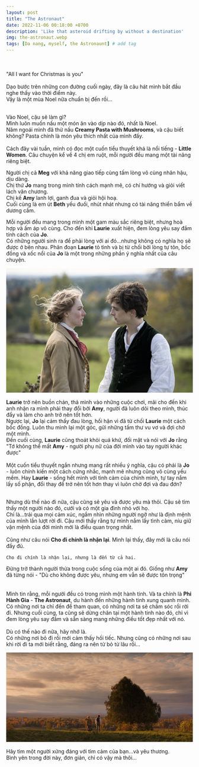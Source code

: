 ```yaml
---
layout: post
title: "The Astronaut"
date: 2022-11-06 00:18:00 +0700
description: 'Like that asteroid drifting by without a destination'
img: the-astronaut.webp
tags: [Da nang, myself, the Astronaunt] # add tag
---
```



<br>
<br>
"All I want for Christmas is you"
<br>
<br>
Dạo bước trên những con đường cuối ngày, đây là câu hát mình bắt đầu nghe thấy vào thời điểm này.
<br>
Vậy là một mùa Noel nữa chuẩn bị đến rồi...
<br>
<br>

Vào Noel, cậu sẽ làm gì?
<br>
Mình luôn muốn nấu một món ăn vào dịp nào đó, nhất là Noel.
<br>
Năm ngoái mình đã thử nấu **Creamy Pasta with Mushrooms**, và cậu biết không? Pasta chính là món yêu thích nhất của mình đấy.
<br>
<br>
Cách đây vài tuần, mình có đọc một cuốn tiểu thuyết khá là nổi tiếng - **Little Women**. Câu chuyện kể về 4 chị em ruột, mỗi người đều mang một tài năng riêng biệt. 
<br>

Người chị cả **Meg** với khả năng giao tiếp cùng tấm lòng vô cùng nhân hậu, dịu dàng.
<br>
Chị thứ **Jo** mang trong mình tính cách mạnh mẽ, có chí hướng và giỏi viết lách văn chương.
<br>
Chị kế **Amy** lanh lợi, ganh đua và giỏi hội hoạ.
<br>
Cuối cùng là em út **Beth** yếu đuối, nhút nhát nhưng có tài năng thiển bẩm về dương cầm.

Mỗi người đều mang trong mình một gam màu sắc riêng biệt, nhưng hoà hợp và ấm áp vô cùng. Cho đến khi **Laurie** xuất hiện, đem lòng yêu say đắm tính cách của **Jo**. 
<br>
Có những người sinh ra để phải lòng với ai đó...nhưng không có nghĩa họ sẽ được ở bên nhau.
Phân đoạn **Laurie** tỏ tình và bị từ chối bởi lòng tự tôn, bốc đồng và xốc nổi của **Jo** là một trong những phần ý nghĩa nhất của câu chuyện.
<br>

![Coffession](/assets/img/the-astronaunt-2.jpg#w100)

**Laurie** trở nên buồn chán, thả mình vào những cuộc chơi, mãi cho đến khi anh nhận ra mình phải thay đổi bởi **Amy**, người đã luôn dõi theo mình, thúc đẩy và làm cho anh trở nên tốt hơn.
<br>
Ngược lại, **Jo** lại cảm thấy đau lòng, hối hận vì đã từ chối **Laurie** một cách bốc đồng. Luôn thu mình lại một góc, gửi những tấm thư vu vơ và đợi chờ một mình.
<br>
Đến cuối cùng, **Laurie** cũng thoát khỏi quá khứ, đối mặt và nói với **Jo** rằng "Tớ không thể mất **Amy** - người phụ nữ của đời mình vào tay người khác được"
<br>
<br>
Một cuốn tiểu thuyết ngắn nhưng mang rất nhiều ý nghĩa, cậu có phải là **Jo** - luôn chính kiến một cách cứng nhắc, mạnh mẽ nhưng cũng vô cùng yếu mềm. Hay **Laurie** - sống hết mình với tình cảm của chính mình, tự tay nắm lấy số phận, đổi thay để trở nên tốt hơn thay vì luôn chờ đợi và đau đớn?
<br>
<br>

Nhưng dù thế nào đi nữa, cậu cũng sẽ yêu và được yêu mà thôi. Cậu sẽ tìm thấy một người nào đó, cưới và có một gia đình nhỏ với họ. 
<br>
Chỉ là...trải qua mọi cảm xúc, ngắm nhìn những người ngỡ như là định mệnh của mình lần lượt rời đi. Cậu mới thấy rằng tự mình nắm lấy tình cảm, níu giữ vận mệnh của đời mình mới là điều quan trọng nhất.
<br>
<br>
Cũng như câu nói **Cho đi chính là nhận lại**. Mình lại thấy, đây mới là câu nói đầy đủ.
```
Cho đi chính là nhận lại, nhưng là đến từ cả hai.
```
Đừng trở thành người thừa trong cuộc sống của một ai đó. Giống như **Amy** đã từng nói - "Dù cho không được yêu, nhưng em vẫn sẽ được tôn trọng"
<br>
<br>
<br>
Mình tin rằng, mỗi người đều có trong mình một hành tinh. Và ta chính là **Phi Hành Gia** - **The Astronaut**, du hành đến những hành tinh xung quanh mình. 
<br>
Có những nơi ta chỉ đến để tham quan, có những nơi ta sẽ chăm sóc rồi rời đi. Nhưng cuối cùng, ta cũng sẽ dừng chân tại một hành tinh nào đó, chỉ vì đem lòng yêu say đắm và sẵn sàng mang những điều tốt đẹp nhất với nó.
<br>
<br>
Dù có thế nào đi nữa, hãy nhớ là.
<br>
Có những nơi bỏ đi rồi mới cảm thấy hối tiếc. 
Nhưng cũng có những nơi sau khi rời đi ta mới biết rằng, đáng ra nên từ bỏ từ lâu rồi...

![Coffession](/assets/img/the-astronaunt-3.png#w100)
<br>
<p class="center">
Hãy tìm một người xứng đáng với tìm cảm của bạn...và yêu thương.
<br>
Bình yên trong đời này, đơn giản, chỉ có vậy mà thôi...
<br>
<br>
</p>